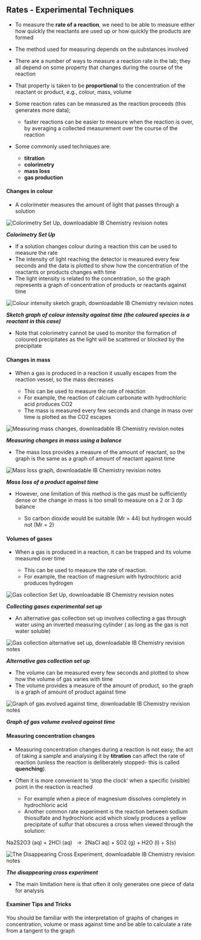 ## Rates - Experimental Techniques

* To measure the **rate of a reaction**, we need to be able to measure either how quickly the reactants are used up or how quickly the products are formed
* The method used for measuring depends on the substances involved
* There are a number of ways to measure a reaction rate in the lab; they all depend on some property that changes during the course of the reaction
* That property is taken to be **proportional** to the concentration of the reactant or product, e.g., colour, mass, volume
* Some reaction rates can be measured as the reaction proceeds (this generates more data);

  + faster reactions can be easier to measure when the reaction is over, by averaging a collected measurement over the course of the reaction
* Some commonly used techniques are:

  + **titration**
  + **colorimetry**
  + **mass loss**
  + **gas production**

#### Changes in colour

* A colorimeter measures the amount of light that passes through a solution

![Colorimetry Set Up, downloadable IB Chemistry revision notes](6.1.3-Colorimetry-Set-Up.png)

***Colorimetry Set Up***

* If a solution changes colour during a reaction this can be used to measure the rate
* The intensity of light reaching the detector is measured every few seconds and the data is plotted to show how the concentration of the reactants or products changes with time
* The light intensity is related to the concentration, so the graph represents a graph of concentration of products or reactants against time

![Colour intensity sketch graph, downloadable IB Chemistry revision notes](6.1.3-Colour-intensity-sketch-graph.png)

***Sketch graph of colour intensity against time (the coloured species is a reactant in this case)***

* Note that colorimetry cannot be used to monitor the formation of coloured precipitates as the light will be scattered or blocked by the precipitate

#### Changes in mass

* When a gas is produced in a reaction it usually escapes from the reaction vessel, so the mass decreases

  + This can be used to measure the rate of reaction
  + For example, the reaction of calcium carbonate with hydrochloric acid produces CO2
  + The mass is measured every few seconds and change in mass over time is plotted as the CO2 escapes

![Measuring mass changes, downloadable IB Chemistry revision notes](6.1.3-Measuring-mass-changes.png)

***Measuring changes in mass using a balance***

* The mass loss provides a measure of the amount of reactant, so the graph is the same as a graph of amount of reactant against time

![Mass loss graph, downloadable IB Chemistry revision notes](6.1.3-Mass-loss-graph.png)

***Mass loss of a product against time***

* However, one limitation of this method is the gas must be sufficiently dense or the change in mass is too small to measure on a 2 or 3 dp balance

  + So carbon dioxide would be suitable (Mr = 44) but hydrogen would not (Mr = 2)

#### Volumes of gases

* When a gas is produced in a reaction, it can be trapped and its volume measured over time

  + This can be used to measure the rate of reaction.
  + For example, the reaction of magnesium with hydrochloric acid produces hydrogen

![Gas collection Set Up, downloadable IB Chemistry revision notes](6.1.3-Gas-collection-Set-Up.png)

***Collecting gases experimental set up***

* An alternative gas collection set up involves collecting a gas through water using an inverted measuring cylinder ( as long as the gas is not water soluble)

![Gas collection alternative set up, downloadable IB Chemistry revision notes](6.1.3-Gas-collection-alternative-set-up.png)

***Alternative gas collection set up***

* The volume can be measured every few seconds and plotted to show how the volume of gas varies with time
* The volume provides a measure of the amount of product, so the graph is a graph of amount of product against time

![Graph of gas evolved against time, downloadable IB Chemistry revision notes](6.1.3-Graph-of-gas-evolved-against-time.png)

***Graph of gas volume evolved against time***

#### Measuring concentration changes

* Measuring concentration changes during a reaction is not easy; the act of taking a sample and analysing it by **titration** can affect the rate of reaction (unless the reaction is deliberately stopped- this is called **quenching**).
* Often it is more convenient to ‘stop the clock’ when a specific (visible) point in the reaction is reached

  + For example when a piece of magnesium dissolves completely in hydrochloric acid
  + Another common rate experiment is the reaction between sodium thiosulfate and hydrochloric acid which slowly produces a yellow precipitate of sulfur that obscures a cross when viewed through the solution:

Na2S2O3 (aq) + 2HCl (aq)   →  2NaCl aq) + SO2 (g) + H2O (l) + S(s)

![The Disappearing Cross Experiment, downloadable IB Chemistry revision notes](6.1.3-The-Disappearing-Cross-Experiment.png)

***The disappearing cross experiment***

* The main limitation here is that often it only generates one piece of data for analysis

#### Examiner Tips and Tricks

You should be familiar with the interpretation of graphs of changes in concentration, volume or mass against time and be able to calculate a rate from a tangent to the graph